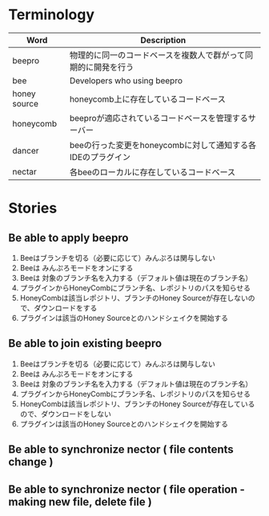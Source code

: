 # Terminology
|Word|Description|
|----|-----------|
|beepro|物理的に同一のコードベースを複数人で群がって同期的に開発を行う|
|bee| Developers who using beepro |
|honey source|honeycomb上に存在しているコードベース|
|honeycomb|beeproが適応されているコードベースを管理するサーバー|
|dancer|beeの行った変更をhoneycombに対して通知する各IDEのプラグイン|
|nectar|各beeのローカルに存在しているコードベース|


# Stories
## Be able to apply beepro
1. Beeはブランチを切る（必要に応じて）みんぷろは関与しない
2. Beeは みんぷろモードをオンにする
3. Beeは 対象のブランチ名を入力する（デフォルト値は現在のブランチ名）
4. プラグインからHoneyCombにブランチ名、レポジトリのパスを知らせる
5. HoneyCombは該当レポジトリ、ブランチのHoney Sourceが存在しないので、ダウンロードをする
6. プラグインは該当のHoney Sourceとのハンドシェイクを開始する

## Be able to join existing beepro
1. Beeはブランチを切る（必要に応じて）みんぷろは関与しない
2. Beeは みんぷろモードをオンにする
3. Beeは 対象のブランチ名を入力する（デフォルト値は現在のブランチ名）
4. プラグインからHoneyCombにブランチ名、レポジトリのパスを知らせる
5. HoneyCombは該当レポジトリ、ブランチのHoney Sourceが存在しているので、ダウンロードをしない
6. プラグインは該当のHoney Sourceとのハンドシェイクを開始する

## Be able to synchronize nector ( file contents change )

## Be able to synchronize nector ( file operation - making new file, delete file )
